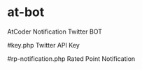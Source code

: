 # at-bot
AtCoder Notification Twitter BOT

#key.php
Twitter API Key

#rp-notification.php
Rated Point Notification
